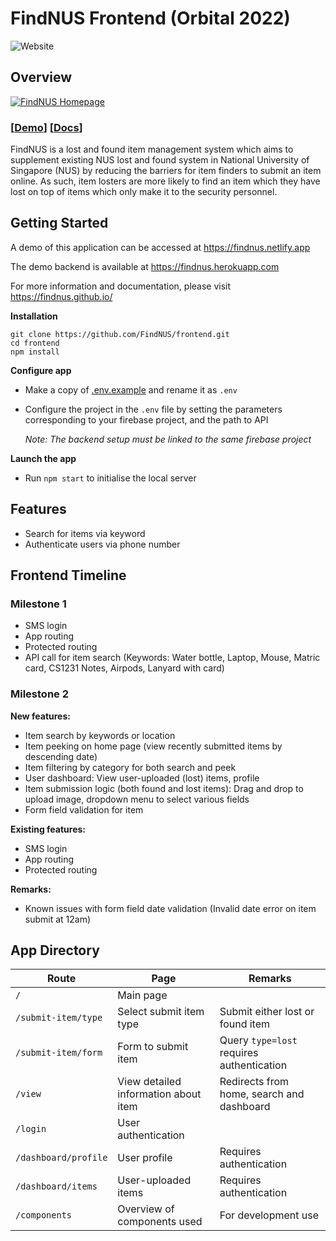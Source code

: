 # FindNUS Frontend (Orbital 2022)
![Website](https://img.shields.io/website?down_color=red&down_message=offline&up_color=green&up_message=online&url=https%3A%2F%2Ffindnus.netlify.app%2F)


## Overview

[![FindNUS Homepage](https://i.imgur.com/gaKicrb.png)](https://findnus.netlify.app)

### [[Demo](https://findnus.netlify.app)] [[Docs](https://findnus.github.io/)]

FindNUS is a lost and found item management system which aims to supplement existing NUS lost and found system in National University of Singapore (NUS) by reducing the barriers for item finders to submit an item online. As such, item losters are more likely to find an item which they have lost on top of items which only make it to the security personnel.


## Getting Started

A demo of this application can be accessed at https://findnus.netlify.app

The demo backend is available at https://findnus.herokuapp.com

For more information and documentation, please visit https://findnus.github.io/

__Installation__ 

```shell
git clone https://github.com/FindNUS/frontend.git
cd frontend
npm install
```

__Configure app__

- Make a copy of [.env.example](.env.example) and rename it as `.env`
- Configure the project in the `.env` file by setting the parameters corresponding to your firebase project, and the path to API

  _Note: The backend setup must be linked to the same firebase project_ 

__Launch the app__

- Run `npm start` to initialise the local server


## Features

- Search for items via keyword
- Authenticate users via phone number

## Frontend Timeline

### Milestone 1

- SMS login
- App routing  
- Protected routing
- API call for item search (Keywords: Water bottle, Laptop, Mouse, Matric card, CS1231 Notes, Airpods, Lanyard with card)

### Milestone 2

__New features:__

- Item search by keywords or location
- Item peeking on home page (view recently submitted items by descending date)
- Item filtering by category for both search and peek
- User dashboard: View user-uploaded (lost) items, profile
- Item submission logic (both found and lost items): Drag and drop to upload image, dropdown menu to select various fields
- Form field validation for item

__Existing features:__

- SMS login
- App routing
- Protected routing

__Remarks:__

- Known issues with form field date validation (Invalid date error on item submit at 12am)

## App Directory

| Route                | Page                                 | Remarks                                   |
| -------------------- | ------------------------------------ | ----------------------------------------- |
| `/`                  | Main page                            |                                           |
| `/submit-item/type`  | Select submit item type              | Submit either lost or found item          |
| `/submit-item/form`  | Form to submit item                  | Query `type=lost` requires authentication |
| `/view`              | View detailed information about item | Redirects from home, search and dashboard |
| `/login`             | User authentication                  |                                           |
| `/dashboard/profile` | User profile                         | Requires authentication                   |
| `/dashboard/items`   | User-uploaded items                  | Requires authentication                   |
| `/components`        | Overview of components used          | For development use                       |
